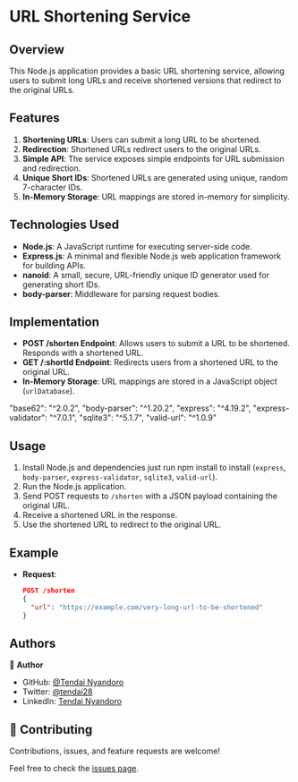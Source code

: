 # URL Shortening Service

## Overview

This Node.js application provides a basic URL shortening service, allowing users to submit long URLs and receive shortened versions that redirect to the original URLs.

## Features

1. **Shortening URLs**: Users can submit a long URL to be shortened.
2. **Redirection**: Shortened URLs redirect users to the original URLs.
3. **Simple API**: The service exposes simple endpoints for URL submission and redirection.
4. **Unique Short IDs**: Shortened URLs are generated using unique, random 7-character IDs.
5. **In-Memory Storage**: URL mappings are stored in-memory for simplicity.

## Technologies Used

- **Node.js**: A JavaScript runtime for executing server-side code.
- **Express.js**: A minimal and flexible Node.js web application framework for building APIs.
- **nanoid**: A small, secure, URL-friendly unique ID generator used for generating short IDs.
- **body-parser**: Middleware for parsing request bodies.

## Implementation

- **POST /shorten Endpoint**: Allows users to submit a URL to be shortened. Responds with a shortened URL.
- **GET /:shortId Endpoint**: Redirects users from a shortened URL to the original URL.
- **In-Memory Storage**: URL mappings are stored in a JavaScript object (`urlDatabase`).

"base62": "^2.0.2",
    "body-parser": "^1.20.2",
    "express": "^4.19.2",
    "express-validator": "^7.0.1",
    "sqlite3": "^5.1.7",
    "valid-url": "^1.0.9"

## Usage

1. Install Node.js and dependencies just run npm install to install (`express`, `body-parser`, `express-validator`, `sqlite3`, `valid-url`).
2. Run the Node.js application.
3. Send POST requests to `/shorten` with a JSON payload containing the original URL.
4. Receive a shortened URL in the response.
5. Use the shortened URL to redirect to the original URL.

## Example

- **Request**:

  ```json
  POST /shorten
  {
    "url": "https://example.com/very-long-url-to-be-shortened"
  }

## Authors

👤 **Author**

- GitHub: [@Tendai Nyandoro](https://github.com/tnyandoro)
- Twitter: [@tendai28](https://twitter.com/tendai28)
- LinkedIn: [Tendai Nyandoro](https://www.linkedin.com/in/tendai-nyandoro-a8060826/)

## 🤝 Contributing

Contributions, issues, and feature requests are welcome!

Feel free to check the [issues page](https://github.com/tnyandoro/url-shortener).

